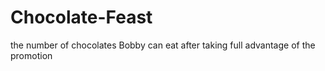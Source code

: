 # Chocolate-Feast
the number of chocolates Bobby can eat after taking full advantage of the promotion

